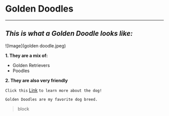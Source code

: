 # Golden Doodles
---
## *This is what a Golden Doodle looks like:*
![Image](golden doodle.jpeg)

**1. They are a mix of:**
- Golden Retrievers 
- Poodles

**2. They are also very friendly**


`Click this` [Link](https://www.dailypaws.com/dogs-puppies/dog-breeds/goldendoodle)	`to learn more about the dog!`

```
Golden Doodles are my favorite dog breed. 
```
> block
